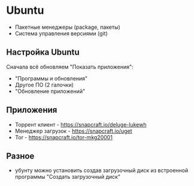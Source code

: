 # Ubuntu

- Пакетные менеджеры (package, пакеты)
- Система управления версиями (git)

## Настройка Ubuntu
Сначала всё обновляем "Показать приложения":
- "Программы и обновления"
- Другое ПО (2 галочки)
- "Обновление приложений"

## Приложения
- Торрент клиент    - https://snapcraft.io/deluge-lukewh
- Менеджер загрузок - https://snapcraft.io/uget
- Tor               - https://snapcraft.io/tor-mkg20001

## Разное
- убунту можно установить создав загрузочный диск из встроенной программы "Создать загрузочный диск"
